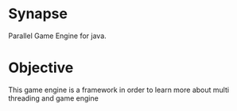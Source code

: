 Synapse
=======

Parallel Game Engine for java.

Objective
========

This game engine is a framework in order to learn more about multi threading and game engine
